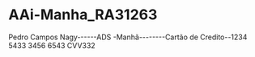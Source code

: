# AAi-Manha_RA31263
Pedro Campos Nagy------ADS -Manhã--------Cartão de Credito--1234 5433 3456 6543 CVV332 
